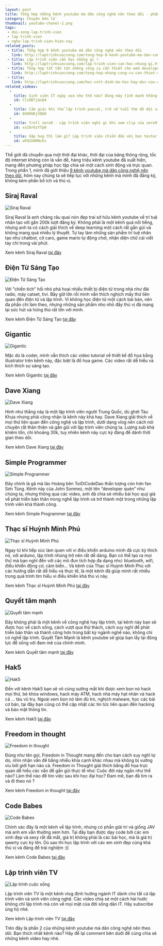 ```yaml
---
layout: post
title: Tổng hợp những kênh youtube mà dân công nghệ nên theo dõi - phần 2
category: Chuyện bên lề
thumbnail: youtube-chanel-2.png
tags:
 - doi-song-lap-trinh-vien
 - lap-trinh-vien
 - nghe-lap-trinh-vien-hien-nay
related_posts:
 - title: Tổng hợp 9 kênh youtube mà dân công nghệ nên theo dõi
   link: http://laptrinhcuocsong.com/tong-hop-9-kenh-youtube-ma-dan-cong-nghe-nen-theo-doi.html
 - title: Lập trình viên cần học những gì ?
   link: http://laptrinhcuocsong.com/lap-trinh-vien-can-hoc-nhung-gi.html
 - title: Tổng hợp tất tần tật những công cụ cần thiết cho web developer
   link: http://laptrinhcuocsong.com/tong-hop-nhung-cong-cu-can-thiet-cho-web-developer.html
 - title:
   link: http://laptrinhcuocsong.com/hoc-cntt-dinh-bo-hoc-hay-doc-cau-chuyen-cua-minh.html
related_videos:
  -
    title: Sinh viên IT ngày xưa như thế nào? Dùng máy tính mạnh không?
    id: ClsOD7jAsQ4
  -
    title: Cảm giác khi thử lập trình pascal, trở về tuổi thơ dữ dội sau 10 năm 
    id: 0UO9UKjVQ68
  -
    title: Troll zero9 - Lập trình viên nghĩ gì khi xem clip của zero9 
    id: xsI6r6zYTp0
  -
    title: Gặp bug thì làm gì? Lập trình viên chiến đấu với bọn tester như thế nào? 
    id: wFQ1h8RNcEs
---
```

Thế giới đã chuyển qua một thời đại khác, thời đại của băng thông rộng, tốc độ internet không còn là vấn đề, hàng triệu kênh youtube đã xuất hiện, mang đến phương pháp học tập chia sẻ một cách sinh động và trực quan. Trong phần 1, mình đã giới thiệu [9 kênh youtube mà dân công nghệ nên theo dõi](http://laptrinhcuocsong.com/tong-hop-9-kenh-youtube-ma-dan-cong-nghe-nen-theo-doi.html), hôm nay chúng ta sẽ tiếp tục với những kênh mà mình đã đăng ký, không kém phần bổ ích và thú vị.

## Siraj Raval

![Siraj Raval](images/youtuber-siraj-raval.jpg)

Siraj Raval là anh chàng râu quai nón đẹp trai sở hữu kênh youtube về trí tuệ nhân tạo với gần 200k lượt đăng ký. Không phải là một kênh quá nổi tiếng, nhưng anh ta có cách giải thích về deep learning một cách rất gần gũi và không mang quá nhiều lý thuyết. Tự tay làm những sản phẩm trí tuệ nhân tạo như chatbot, cờ caro, game mario tự động chơi, nhận diện chữ cái viết tay chỉ trong vài phút.

Xem kênh Siraj Raval [tại đây](https://www.youtube.com/channel/UCWN3xxRkmTPmbKwht9FuE5A)

## Điện Tử Sáng Tạo

![Điện Tử Sáng Tạo](images/youtuber-dien-tu-sang-tao.jpg)

Với "chiến tích" hồi nhỏ phá hoại nhiều thiết bị điện tử trong nhà như đài radio, máy catset, tivi. Bây giờ lớn rồi mình vẫn thích nghịch mấy thứ liên quan đến điện tử và lập trình. Vì không học điện tử một cách bài bản, nên đa phần chỉ làm theo, nhưng những sản phẩm nho nhỏ đầy thú vị đã mang lại sức hút và hứng thú rất lớn với mình.

Xem kênh Điện Tử Sáng Tạo [tại đây](https://www.youtube.com/channel/UCFdTYLylujurbfCu5qbjcVw)

## Gigantic

![Gigantic](images/youtuber-gigantic.jpg)

Mặc dù là coder, mình vẫn thích các video tutorial về thiết kế đồ họa bằng illustrator trên kênh này, đặc biệt là đồ họa game. Các video rất dễ hiểu và kích thích sự sáng tạo.

Xem kênh Gigantic [tại đây](https://www.youtube.com/channel/UCX4mqbvv5lGqLpI4FYlJt4w)

## Dave Xiang

![Dave Xiang](images/youtuber-dave-xiang.jpg)

Hình như thằng này là một lập trình viên người Trung Quốc, dù ghét Tàu Khựa nhưng phải công nhận là kênh này khá hay. Dave Xiang giải thích về mọi thứ liên quan đến công nghệ và lập trình, dưới dạng vlog nên cách nói chuyện rất thân thiện và gần gũi với lập trình viên chúng ta. Lượng sub khá khiêm tốn, chỉ khoảng 30k, tuy nhiên kênh này cực kỳ đáng để dành thời gian theo dõi.

Xem kênh Dave Xiang [tại đây](https://www.youtube.com/channel/UCu44AnfqsP-sRxmZHdnhblw)

## Simple Programmer

![Simple Programmer](images/youtuber-simple-programmer.jpg)

Đây chính là gã mà lão Hoàng bên ToiDiCodeDao thần tượng còn hơn fan Sơn Tùng. Kênh này của John Sonmez, một tên “developer quèn” như chúng ta, nhưng thông qua các video, anh đã chia sẻ nhiều bài học quý giá về phát triển bản thân trong nghề lập trình và trở thành một trong những lập trình viên khá thành công.

Xem kênh Simple Programmer [tại đây](https://www.youtube.com/channel/UCFxdcuY-S6yjZGq_2cjilHg)

## Thạc sĩ Huỳnh Minh Phú

![Thạc sĩ Huỳnh Minh Phú](images/youtuber-huynh-minh-phu.jpg)

Ngay từ khi tiếp xúc làm quen với vi điều khiển arduino mình đã cực kỳ thích nó, với arduino, lập trình nhúng trở nên rất dễ dàng. Bạn có thể tạo ra mọi thứ mà bạn  nghĩ đến với các mô đun tích hợp đa dạng như: bluetooth, wifi, điều khiển động cơ, cảm biến... Và kênh của Thạc sĩ Huỳnh Minh Phú với các hướng dẫn rất dễ hiểu và thực tế, là một kênh đã giúp mình rất nhiều trong quá trình tìm hiểu vi điều khiển khá thú vị này.

Xem kênh Thạc sĩ Huỳnh Minh Phú [tại đây](https://www.youtube.com/channel/UCFaYTrggUAcR1vhmV7Gl-3w)

## Quyết tâm mạnh

![Quyết tâm mạnh](images/youtuber-quyet-tam-manh.jpg)

Đây không phải là một kênh về công nghệ hay lập trình, tại kênh này bạn sẽ được học về cách sống, cách vượt qua thử thách, cách suy nghĩ để phát triển bản thân và thành công hơn trong bất kỳ ngành nghề nào, không chỉ có nghề lập trình. Quyết Tâm Mạnh là kênh youtube sẽ giúp bạn lấy lại động lực để sống với đam mê của chính mình.

Xem kênh Quyết tâm mạnh [tại đây](https://www.youtube.com/channel/UCdcfmB3jTG4IvuK60yaqrxg)

## Hak5

![Hak5](images/youtuber-hak5.jpg)

Đến với kênh Hak5 bạn sẽ vô cùng sướng mắt khi được xem bọn nó hack mọi thứ, bẻ khóa windows, hack máy ATM, hack nhà máy hạt nhân và hack cả ... tàu vũ trụ. Ngoài xem bọn nó làm đủ trò, nghịch malware, học các bài cơ bản, tại đây bạn cũng có thể cập nhật các tin tức liên quan đến hacking và bảo mật thông tin.

Xem kênh Hak5 [tại đây](https://www.youtube.com/channel/UC3s0BtrBJpwNDaflRSoiieQ)

## Freedom in thought

![Freedom in thought](images/youtuber-freedom-in-thought.jpg)

Đúng như tên gọi, Freedom in Thought mang đến cho bạn cách suy nghĩ tự do, nhìn nhận vấn đề bằng nhiều khía cạnh khác nhau mà không bị vướng víu bởi giới hạn nào cả. Freedom in Thought giải thích bằng đồ họa trực quan dễ hiểu các vấn đề gần gũi thực tế như: Cuộc đời này ngắn như thế nào? Làm thế nào để tìm việc sau khi học đại học? Đam mê, bạn đã tìm ra và đi theo nó ?

Xem kênh Freedom in thought [tại đây](https://www.youtube.com/channel/UCd6Za0CXVldhY8fK8eYoIuw)

## Code Babes

![Code Babes](images/youtuber-code-babes.jpg)

Chính xác đây là một kênh về lập trình, nhưng có phần giải trí và giống JAV mà anh em vẫn thường xem hơn. Tại đây bạn được dạy code bởi các em xinh đẹp và sexy rất đã mắt, giá trị không phải là các bài học, mà là giá trị qwerty cực kỳ lớn. Dù sao thì học lập trình với các em xinh đẹp cũng khá thú vị và đáng để trải nghiệm :))

Xem kênh Code Babes [tại đây](https://www.youtube.com/channel/UCVg4DAiKW5WgPKKbQAJ89MA)

## Lập trình viên TV

![Lập trình cuộc sống](https://img.youtube.com/vi/Zo8pGBDi6SA/0.jpg)

Lập trình viên TV là một kênh vlog định hướng ngành IT dành cho tất cả lập trình viên và sinh viên công nghệ. Các video chia sẻ một cách hài hước không chỉ lập trình mà còn về mọi mặt của đời sống dân IT. Hãy subscribe ủng hộ nhé.

Xem kênh Lập trình viên TV [tại đây](https://www.youtube.com/channel/UC5CIt5W4kq4ie0KJEdg2ztg)

Trên đây là phần 2 của  những kênh youtube mà dân công nghệ nên theo dõi. Bạn thích nhất kênh nào? Hãy để lại comment bên dưới để cùng chia sẻ những kênh video hay nhé. 
